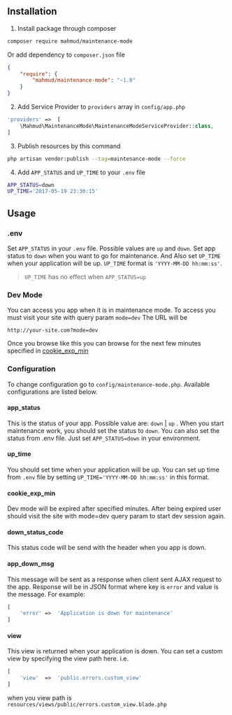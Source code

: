 ## Installation

1. Install package through composer

```bash
composer require mahmud/maintenance-mode
```

Or add dependency to `composer.json` file

```json
{
    "require": {
        "mahmud/maintenance-mode": "~1.0"
    }
}
```

2. Add Service Provider to `providers` array in `config/app.php`

```php
'providers' =>  [
    \Mahmud\MaintenanceMode\MaintenanceModeServiceProvider::class,
]
```

3. Publish resources by this command

```bash
php artisan vendor:publish --tag=maintenance-mode --force
```

4. Add `APP_STATUS` and `UP_TIME` to your `.env` file

```bash
APP_STATUS=down
UP_TIME='2017-05-19 23:30:15'
```

## Usage

### .env

Set `APP_STATUS` in your `.env` file. Possible values are `up` and `down`.
Set app status to `down` when you want to go for maintenance. And Also set `UP_TIME` when your application will be up.
`UP_TIME` format is `'YYYY-MM-DD hh:mm:ss'`.

> `UP_TIME` has no effect when `APP_STATUS=up`

### Dev Mode

You can access you app when it is in maintenance mode. To access you must visit your site with query param `mode=dev`
The URL will be 

```
http://your-site.com?mode=dev
```

Once you browse like this you can browse for the next few minutes specified in [cookie_exp_min](https://github.com/mahmudkuet11/laravel-maintenance-mode/tree/dev#cookie_exp_min)

### Configuration

To change configuration go to `config/maintenance-mode.php`. Available configurations are listed below.

#### app_status

This is the status of your app. Possible value are: `down` | `up` . When you start maintenance work, you should set the status to `down`. You can also set the status from .env file. Just set `APP_STATUS=down` in your environment.

#### up_time

You should set time when your application will be up. You can set up time from `.env` file by setting `UP_TIME='YYYY-MM-DD hh:mm:ss'` in this format.

#### cookie_exp_min

Dev mode will be expired after specified minutes. After being expired user should visit the site with mode=dev query param to start dev session again.

#### down_status_code

This status code will be send with the header when you app is down.

#### app_down_msg

This message will be sent as a response when client sent AJAX request to the app. Response will be in JSON format where key is `error` and value is the message. For example:

```php
[
    'error' =>  'Application is down for maintenance'
]
```

#### view

This view is returned when your application is down. You can set a custom view by specifying the view path here. i.e. 

```php
[
    'view'  =>  'public.errors.custom_view'
]
```

when you view path is `resources/views/public/errors.custom_view.blade.php`

